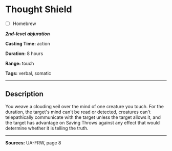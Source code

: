 # Thought Shield

- [ ] Homebrew

***2nd-level abjuration***

**Casting Time:** action

**Duration:** 8 hours

**Range:** touch

**Tags:** verbal, somatic

---

## Description
You weave a clouding veil over the mind of one creature you touch.
For the duration, the target's mind can't be read or detected, creatures can't telepathically communicate with the target unless the target allows it, and the target has advantage on Saving Throws against any effect that would determine whether it is telling the truth.

---

**Sources:** UA-FRW, page 8
